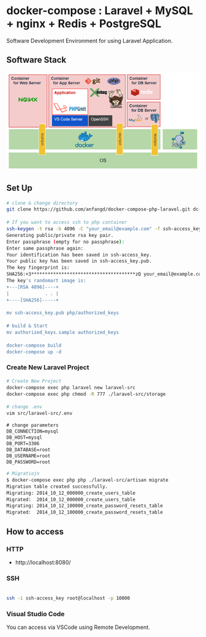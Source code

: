 # docker-compose : Laravel + MySQL + nginx + Redis + PostgreSQL

Software Development Environment for using Laravel Application.

## Software Stack

![Software Stack](docs/resources/software-stack.png)


## Set Up

```bash
# clone & change directory
git clone https://github.com/anfangd/docker-compose-php-laravel.git dc-laravel && cd $(basename $_ .git)

# If you want to access ssh to php container
ssh-keygen -t rsa -b 4096 -C "your_email@example.com" -f ssh-access_key
Generating public/private rsa key pair.
Enter passphrase (empty for no passphrase):
Enter same passphrase again:
Your identification has been saved in ssh-access_key.
Your public key has been saved in ssh-access_key.pub.
The key fingerprint is:
SHA256:+3**************************************zQ your_email@example.com
The key's randomart image is:
+---[RSA 4096]----+
|             . . |
+----[SHA256]-----+

mv ssh-access_key.pub php/authorized_keys

# build & Start
mv authorized_keys.sample authorized_keys

docker-compose build
docker-compose up -d

```

### Create New Laravel Project

```bash
# Create New Project
docker-compose exec php laravel new laravel-src
docker-compose exec php chmod -R 777 ./laravel-src/storage

# change .env
vim src/laravel-src/.env
```

```bash:src/laravel-src/.env
# change parameters
DB_CONNECTION=mysql
DB_HOST=mysql
DB_PORT=3306
DB_DATABASE=root
DB_USERNAME=root
DB_PASSWORD=root
```

```bash
# Migratiojn
$ docker-compose exec php php ./laravel-src/artisan migrate
Migration table created successfully.
Migrating: 2014_10_12_000000_create_users_table
Migrated:  2014_10_12_000000_create_users_table
Migrating: 2014_10_12_100000_create_password_resets_table
Migrated:  2014_10_12_100000_create_password_resets_table
```

## How to access

### HTTP

- http://localhost:8080/

### SSH

```bash

ssh -i ssh-access_key root@localhost -p 10000
```

### Visual Studio Code

You can access via VSCode using Remote Development.
